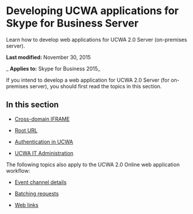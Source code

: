 
# Developing UCWA applications for Skype for Business Server
Learn how to develop web applications for UCWA 2.0 Server (on-premises server).

 **Last modified:** November 30, 2015

 _ **Applies to:** Skype for Business 2015_

If you intend to develop a web application for UCWA 2.0 Server (for on-premises server), you should first read the topics in this section.


## In this section


- [Cross-domain IFRAME](Cross_domainIFRAME.md)
    
- [Root URL](RootURL.md)
    
- [Authentication in UCWA](AuthenticationInUCWA.md)
    
- [UCWA IT Administration](UCWA_IT_Administration.md)
    
The following topics also apply to the UCWA 2.0 Online web application workflow:


- [Event channel details](EventChannelDetails.md)
    
- [Batching requests](BatchingRequests.md)
    
- [Web links](WebLinks.md)
    
